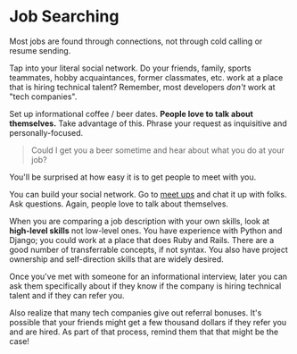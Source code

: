 # Job Searching

Most jobs are found through connections, not through cold calling or resume sending.

Tap into your literal social network.
Do your friends, family, sports teammates, hobby acquaintances, former classmates, etc. work at a place that is hiring technical talent?
Remember, most developers _don't_ work at "tech companies".

Set up informational coffee / beer dates.
**People love to talk about themselves.**
Take advantage of this.
Phrase your request as inquisitive and personally-focused.

> Could I get you a beer sometime and hear about what you do at your job?

You'll be surprised at how easy it is to get people to meet with you.

You can build your social network.
Go to [meet ups](http://calagator.org) and chat it up with folks.
Ask questions.
Again, people love to talk about themselves.

When you are comparing a job description with your own skills, look at **high-level skills** not low-level ones.
You have experience with Python and Django; you could work at a place that does Ruby and Rails.
There are a good number of transferrable concepts, if not syntax.
You also have project ownership and self-direction skills that are widely desired.

Once you've met with someone for an informational interview, later you can ask them specifically about if they know if the company is hiring technical talent and if they can refer you.

Also realize that many tech companies give out referral bonuses.
It's possible that your friends might get a few thousand dollars if they refer you and are hired.
As part of that process, remind them that that might be the case!
